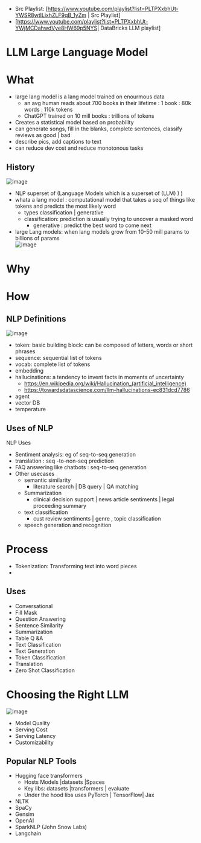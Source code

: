 - Src Playlist: [https://www.youtube.com/playlist?list=PLTPXxbhUt-YWSR8wtILixhZLF9qB_1yZm | Src Playlist]
- [https://www.youtube.com/playlist?list=PLTPXxbhUt-YWjMCDahwdVye8HW69p5NYS| DataBricks LLM playlist]

# LLM Large Language Model


# What
- large lang model is a lang model trained on enourmous data
  - an avg human reads about 700 books in their lifetime : 1 book : 80k words : 110k tokens
  - ChatGPT trained on 10 mill books : trillions of tokens
- Creates a statistical model based on probability
- can generate songs, fill in the blanks, complete sentences, classify reviews as good | bad
- describe pics, add captions to text
- can reduce dev cost and reduce monotonous tasks
## History
![image](https://github.com/trohit/ml/assets/466385/c4018d1e-3ffc-4b70-a78c-2f40a036258a)
- NLP superset of (Language Models which is a superset of (LLM) ) )
- whata a lang model : computational model that takes a seq of things like tokens and predicts the most likely word
	- types classification | generative
 	- classification: prediction is usually trying to uncover a masked word
    	- generative : predict the best word to come next
- large Lang models: when lang models grow from 10-50 mill params to billions of params   
![image](https://github.com/trohit/ml/assets/466385/1a400969-e4e8-476b-bf7a-7bc7ad01eb8c)

# Why
# How

## NLP Definitions
![image](https://github.com/trohit/ml/assets/466385/26bd797f-a614-47dc-a3a1-57fa676417cd)

- token: basic building block: can be composed of letters, words or short phrases
- sequence: sequential list of tokens
- vocab: complete list of tokens
- embedding
- hallucinations: a tendency to invent facts in moments of uncertainty
  - https://en.wikipedia.org/wiki/Hallucination_(artificial_intelligence)
  - https://towardsdatascience.com/llm-hallucinations-ec831dcd7786
- agent
- vector DB
- temperature


## Uses of NLP
NLP Uses
- Sentiment analysis: eg of seq-to-seq generation
- translation : seq -to-non-seq prediction
- FAQ answering like chatbots : seq-to-seq generation
- Other usecases
	- semantic similarity
		- literature search | DB query | QA matching
	- Summarization
		- clinical decision support | news article sentiments | legal proceeding summary
	- text classification
		- cust review sentiments | genre , topic classification
  	- speech generation and recognition
# Process
- Tokenization: Transforming text into word pieces
- 
## Uses


- Conversational
- Fill Mask
- Question Answering
- Sentence Similarity
- Summarization
- Table Q &A
- Text Classification
- Text Generation
- Token Classification
- Translation
- Zero Shot Classification

# Choosing the Right LLM
![image](https://github.com/trohit/ml/assets/466385/5b482318-9789-43ca-b011-b58f4aae8896)
- Model Quality
- Serving Cost
- Serving Latency
- Customizability

## Popular NLP Tools
- Hugging face transformers
  - Hosts Models |datasets |Spaces
  - Key libs: datasets |transformers | evaluate
  - Under the hood libs uses PyTorch | TensorFlow| Jax
- NLTK
- SpaCy
- Gensim
- OpenAI
- SparkNLP (John Snow Labs)
- Langchain
